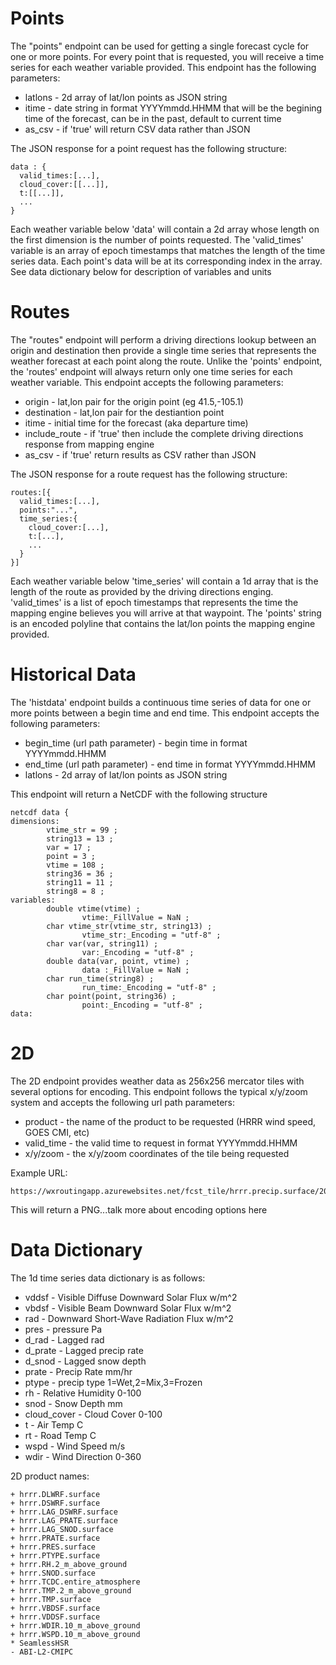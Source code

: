 
# Points 

The "points" endpoint can be used for getting a single forecast cycle for one or more points.  For every point that is requested, you will receive a time series for each weather variable provided.  This endpoint has the following parameters:

  + latlons - 2d array of lat/lon points as JSON string
  + itime - date string in format YYYYmmdd.HHMM that will be the begining time of the forecast, can be in the past, default to current time
  + as_csv - if 'true' will return CSV data rather than JSON

The JSON response for a point request has the following structure:

    data : {
      valid_times:[...],
      cloud_cover:[[...]],
      t:[[...]],
      ...
    }

Each weather variable below 'data' will contain a 2d array whose length on the first dimension is the number of points requested.  The 'valid_times' variable is an array of epoch timestamps that matches the length of the time series data.  Each point's data will be at its corresponding index in the array.  See data dictionary below for description of variables and units


# Routes 

The "routes" endpoint will perform a driving directions lookup between an origin and destination then provide a single time series that represents the weather forecast at each point along the route.  Unlike the 'points' endpoint, the 'routes' endpoint will always return only one time series for each weather variable.  This endpoint accepts the following parameters:

  + origin        - lat,lon pair for the origin point (eg 41.5,-105.1)
  + destination   - lat,lon pair for the destiantion point
  + itime         - initial time for the forecast (aka departure time)
  + include_route - if 'true' then include the complete driving directions response from mapping engine
  + as_csv        - if 'true' return results as CSV rather than JSON

The JSON response for a route request has the following structure:

    routes:[{
      valid_times:[...],
      points:"...",
      time_series:{
        cloud_cover:[...],
        t:[...],
        ...
      }
    }]

Each weather variable below 'time_series' will contain a 1d array that is the length of the route as provided by the driving directions enging.  'valid_times' is a list of epoch timestamps that represents the time the mapping engine believes you will arrive at that waypoint.  The 'points' string is an encoded polyline that contains the lat/lon points the mapping engine provided.

# Historical Data 

The 'histdata' endpoint builds a continuous time series of data for one or more points between a begin time and end time.  This endpoint accepts the following parameters:

  + begin_time (url path parameter) - begin time in format YYYYmmdd.HHMM
  + end_time (url path parameter) - end time in format YYYYmmdd.HHMM
  + latlons - 2d array of lat/lon points as JSON string 

This endpoint will return a NetCDF with the following structure

```
netcdf data {
dimensions:
        vtime_str = 99 ;
        string13 = 13 ;
        var = 17 ;
        point = 3 ;
        vtime = 108 ;
        string36 = 36 ;
        string11 = 11 ;
        string8 = 8 ;
variables:
        double vtime(vtime) ;
                vtime:_FillValue = NaN ;
        char vtime_str(vtime_str, string13) ;
                vtime_str:_Encoding = "utf-8" ;
        char var(var, string11) ;
                var:_Encoding = "utf-8" ;
        double data(var, point, vtime) ;
                data :_FillValue = NaN ;
        char run_time(string8) ;
                run_time:_Encoding = "utf-8" ;
        char point(point, string36) ;
                point:_Encoding = "utf-8" ;
data:

```


# 2D 

The 2D endpoint provides weather data as 256x256 mercator tiles with several options for encoding.  This endpoint follows the typical x/y/zoom system and accepts the following url path parameters:

  + product - the name of the product to be requested (HRRR wind speed, GOES CMI, etc)
  + valid_time - the valid time to request in format YYYYmmdd.HHMM
  + x/y/zoom - the x/y/zoom coordinates of the tile being requested

Example URL:

```
https://wxroutingapp.azurewebsites.net/fcst_tile/hrrr.precip.surface/20211210.1200/10/22/6
```

This will return a PNG...talk more about encoding options here


# Data Dictionary 

The 1d time series data dictionary is as follows:

  * vddsf - Visible Diffuse Downward Solar Flux w/m^2
  * vbdsf - Visible Beam Downward Solar Flux w/m^2
  * rad - Downward Short-Wave Radiation Flux w/m^2
  * pres - pressure Pa
  * d_rad - Lagged rad
  * d_prate - Lagged precip rate
  * d_snod - Lagged snow depth
  * prate - Precip Rate mm/hr
  * ptype - precip type 1=Wet,2=Mix,3=Frozen
  * rh - Relative Humidity 0-100
  * snod - Snow Depth mm
  * cloud_cover - Cloud Cover 0-100
  * t - Air Temp C
  * rt - Road Temp C
  * wspd - Wind Speed m/s
  * wdir - Wind Direction 0-360

2D product names:

    + hrrr.DLWRF.surface
    + hrrr.DSWRF.surface
    + hrrr.LAG_DSWRF.surface
    + hrrr.LAG_PRATE.surface
    + hrrr.LAG_SNOD.surface
    + hrrr.PRATE.surface
    + hrrr.PRES.surface
    + hrrr.PTYPE.surface
    + hrrr.RH.2_m_above_ground
    + hrrr.SNOD.surface
    + hrrr.TCDC.entire_atmosphere
    + hrrr.TMP.2_m_above_ground
    + hrrr.TMP.surface
    + hrrr.VBDSF.surface
    + hrrr.VDDSF.surface
    + hrrr.WDIR.10_m_above_ground
    + hrrr.WSPD.10_m_above_ground
    * SeamlessHSR
    - ABI-L2-CMIPC


